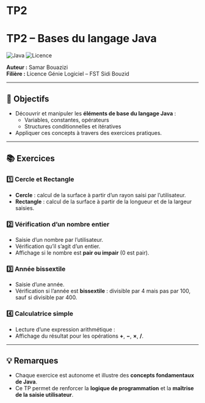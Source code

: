 # TP2
# TP2 – Bases du langage Java

![Java](https://img.shields.io/badge/Java-ED8B00?style=for-the-badge&logo=java&logoColor=white)
![Licence](https://img.shields.io/badge/Licence-GL-blue?style=for-the-badge)

**Auteur :** Samar Bouazizi  
**Filière :** Licence Génie Logiciel – FST Sidi Bouzid  

---

## 🎯 Objectifs
- Découvrir et manipuler les **éléments de base du langage Java** :
  - Variables, constantes, opérateurs  
  - Structures conditionnelles et itératives
- Appliquer ces concepts à travers des exercices pratiques.

---

## 📚 Exercices

### 1️⃣ Cercle et Rectangle
- **Cercle** : calcul de la surface à partir d’un rayon saisi par l’utilisateur.  
- **Rectangle** : calcul de la surface à partir de la longueur et de la largeur saisies.  

### 2️⃣ Vérification d’un nombre entier
- Saisie d’un nombre par l’utilisateur.  
- Vérification qu’il s’agit d’un entier.  
- Affichage si le nombre est **pair ou impair** (0 est pair).

### 3️⃣ Année bissextile
- Saisie d’une année.  
- Vérification si l’année est **bissextile** : divisible par 4 mais pas par 100, sauf si divisible par 400.

### 4️⃣ Calculatrice simple
- Lecture d’une expression arithmétique :  
- Affichage du résultat pour les opérations **+**, **−**, **×**, **/**.

---

## 💡 Remarques
- Chaque exercice est autonome et illustre des **concepts fondamentaux de Java**.  
- Ce TP permet de renforcer la **logique de programmation** et la **maîtrise de la saisie utilisateur**.

